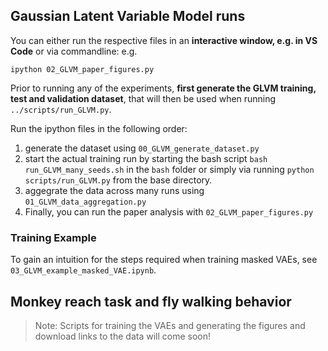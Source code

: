 ## Gaussian Latent Variable Model runs 


You can either run the respective files in an **interactive window, e.g. in VS Code** or via commandline: e.g.

```
ipython 02_GLVM_paper_figures.py
```

Prior to running any of the experiments, **first generate the GLVM training, test and validation dataset**, that will then be used when running `../scripts/run_GLVM.py`.

Run the ipython files in the following order:

1. generate the dataset using `00_GLVM_generate_dataset.py`
2. start the actual training run by starting the bash script  `bash run_GLVM_many_seeds.sh` in the `bash` folder or simply via running 
`python scripts/run_GLVM.py` from the base directory.
3. aggegrate the data across many runs using `01_GLVM_data_aggregation.py`
4. Finally, you can run the paper analysis with `02_GLVM_paper_figures.py`



### Training Example



To gain an intuition for the steps required when training masked VAEs, see `03_GLVM_example_masked_VAE.ipynb`. 



## Monkey reach task and fly walking behavior

> Note: Scripts for training the VAEs and generating the figures and download links to the data will come soon! 
